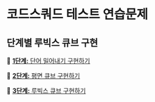 # 코드스쿼드 테스트 연습문제

## 단계별 루빅스 큐브 구현

🔗 [**1단계:** 단어 밀어내기 구현하기](https://github.com/sarangdaddy/codesquad-practice/tree/step-1)

🔗 [**2단계:** 평면 큐브 구현하기](https://github.com/sarangdaddy/codesquad-practice/tree/step-2)

🔗 [**3단계:** 루빅스 큐브 구현하기](https://github.com/sarangdaddy/codesquad-practice/tree/step-3)
